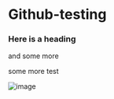 Github-testing
==============


<h3> Here is a heading </h3>

and some more

some more test

![image](file:///Users/hanneeriksen/Documents/WebPlatform/Module_A/HE_EB/App%20HTML%20/Hero%20screen/Hanne2/male80.svg)
